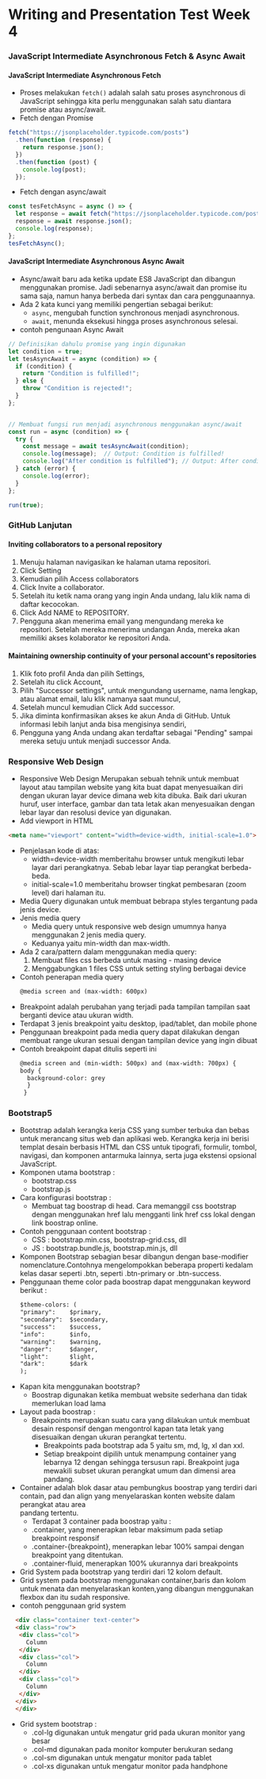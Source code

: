 # **Writing and Presentation Test Week 4**
### **JavaScript Intermediate Asynchronous Fetch & Async Await**
#### JavaScript Intermediate Asynchronous Fetch
- Proses melakukan `fetch()` adalah salah satu proses asynchronous di JavaScript sehingga kita perlu menggunakan salah satu diantara promise atau async/await.
- Fetch dengan Promise
```javascript
fetch("https://jsonplaceholder.typicode.com/posts")
  .then(function (response) {
    return response.json();
  })
  .then(function (post) {
    console.log(post);
  });
```
- Fetch dengan async/await
```javascript
const tesFetchAsync = async () => {
  let response = await fetch("https://jsonplaceholder.typicode.com/posts");
  response = await response.json();
  console.log(response);
};
tesFetchAsync();
```
#### JavaScript Intermediate Asynchronous Async Await
- Async/await baru ada ketika update ES8  JavaScript dan dibangun menggunakan promise. Jadi sebenarnya async/await dan promise itu sama saja, namun hanya berbeda dari syntax dan cara penggunaannya.
- Ada 2 kata kunci yang memiliki pengertian sebagai berikut:
  - `async`, mengubah function synchronous menjadi asynchronous.
  - `await`, menunda eksekusi hingga proses asynchronous selesai.
- contoh pengunaan Async Await
```javascript
// Definisikan dahulu promise yang ingin digunakan
let condition = true;
let tesAsyncAwait = async (condition) => {
  if (condition) {
    return "Condition is fulfilled!";
  } else {
    throw "Condition is rejected!";
  }
};


// Membuat fungsi run menjadi asynchronous menggunakan async/await
const run = async (condition) => {
  try {
    const message = await tesAsyncAwait(condition);
    console.log(message);  // Output: Condition is fulfilled!
    console.log("After condition is fulfilled"); // Output: After condition is fulfilled
  } catch (error) {
    console.log(error);
  }
};

run(true);
```
### **GitHub Lanjutan**
#### Inviting collaborators to a personal repository
1. Menuju halaman navigasikan ke halaman utama repositori.
2. Click Setting
3. Kemudian pilih Access collaborators 
4. Click Invite a collaborator.
5. Setelah itu ketik nama orang yang ingin Anda undang, lalu klik nama di daftar kecocokan.
6. Click Add NAME to REPOSITORY.
7. Pengguna akan menerima email yang mengundang mereka ke repositori. Setelah mereka menerima undangan Anda, mereka akan memiliki akses kolaborator ke repositori Anda.

#### Maintaining ownership continuity of your personal account's repositories
1. Klik foto profil Anda dan pilih Settings,
2. Setelah itu click Account,
3. Pilih "Successor settings", untuk mengundang username, nama lengkap, atau alamat email, lalu klik namanya saat muncul,
4. Setelah muncul kemudian Click Add successor.
5. Jika diminta konfirmasikan akses ke akun Anda di GitHub. Untuk informasi lebih lanjut anda bisa mengisinya sendiri,
6. Pengguna yang Anda undang akan terdaftar sebagai "Pending" sampai mereka setuju untuk menjadi successor Anda.

### **Responsive Web Design**
- Responsive Web Design Merupakan sebuah tehnik untuk membuat layout atau tampilan website yang kita buat dapat menyesuaikan diri dengan ukuran layar device dimana web kita dibuka. Baik dari ukuran huruf, user interface, gambar dan tata letak akan menyesuaikan dengan lebar layar dan resolusi device yan digunakan.
 - Add viewport in HTML
```html
<meta name="viewport" content="width=device-width, initial-scale=1.0">
```
- Penjelasan kode di atas:
  - width=device-width memberitahu browser untuk mengikuti lebar layar dari perangkatnya. Sebab lebar layar tiap perangkat berbeda-beda.
  - initial-scale=1.0 memberitahu browser tingkat pembesaran (zoom level) dari halaman itu.
- Media Query digunakan untuk membuat bebrapa styles tergantung pada jenis device. 
- Jenis media query
  - Media query untuk responsive web design umumnya hanya menggunakan 2 jenis media query.
  - Keduanya yaitu min-width dan max-width.
- Ada 2 cara/pattern dalam menggunakan media query:
  1. Membuat files css berbeda untuk masing - masing device
  2. Menggabungkan 1 files CSS untuk setting styling berbagai device 
- Contoh penerapan media query 
  ```html
  @media screen and (max-width: 600px)
  ```
- Breakpoint adalah perubahan yang terjadi pada tampilan tampilan saat berganti device atau ukuran width.
- Terdapat 3 jenis breakpoint yaitu desktop, ipad/tablet, dan mobile phone
- Penggunaan breakpoint pada media query dapat dilakukan dengan membuat range ukuran sesuai dengan tampilan device yang ingin dibuat
- Contoh breakpoint dapat ditulis seperti ini
  ```html
  @media screen and (min-width: 500px) and (max-width: 700px) {
  body {
    background-color: grey 
    }
   }
  ```
### **Bootstrap5**
- Bootstrap adalah kerangka kerja CSS yang sumber terbuka dan bebas untuk merancang situs web dan aplikasi web. Kerangka kerja ini berisi templat desain berbasis HTML dan CSS untuk tipografi, formulir, tombol, navigasi, dan komponen antarmuka lainnya, serta juga ekstensi opsional JavaScript.
- Komponen utama bootstrap :
  - bootstrap.css
  - bootstrap.js
- Cara konfigurasi bootstrap :
  - Membuat tag boostrap di head. Cara memanggil css bootstrap dengan menggunakan href lalu mengganti link href css lokal dengan link boostrap online.
- Contoh penggunaan content bootstrap :
  - CSS : bootstrap.min.css, bootstrap-grid.css, dll
  - JS : bootstrap.bundle.js, bootstrap.min.js, dll
- Komponen Bootstrap sebagian besar dibangun dengan base-modifier nomenclature.Contohnya mengelompokkan beberapa properti kedalam kelas dasar seperti .btn, seperti .btn-primary or .btn-success.
- Penggunaan theme color pada boostrap dapat menggunakan keyword berikut :
  ```html
  $theme-colors: (
  "primary":    $primary,
  "secondary":  $secondary,
  "success":    $success,
  "info":       $info,
  "warning":    $warning,
  "danger":     $danger,
  "light":      $light,
  "dark":       $dark
  );
  ```
- Kapan kita menggunakan bootstrap?
  - Boostrap digunakan ketika membuat website sederhana dan tidak memerlukan load lama
- Layout pada boostrap :
  - Breakpoints merupakan suatu cara yang dilakukan untuk membuat desain responsif dengan mengontrol kapan tata letak yang disesuaikan dengan ukuran perangkat
    tertentu.
    - Breakpoints pada bootstrap ada 5 yaitu sm, md, lg, xl dan xxl.
    - Setiap breakpoint dipilih untuk menampung container yang lebarnya 12 dengan sehingga tersusun rapi. Breakpoint juga mewakili subset ukuran perangkat umum dan
    dimensi area pandang.
 - Container adalah blok dasar atau pembungkus boostrap yang terdiri dari contain, pad dan align  yang menyelaraskan konten website dalam perangkat atau area      
    pandang tertentu.
   - Terdapat 3 container pada boostrap yaitu :
    - .container, yang menerapkan lebar maksimum pada setiap breakpoint responsif
    - .container-{breakpoint}, menerapkan lebar 100% sampai dengan breakpoint yang ditentukan.
    - .container-fluid, menerapkan 100% ukurannya dari breakpoints
 - Grid System pada bootstrap yang terdiri dari 12 kolom default.
 - Grid system pada bootstrap menggunakan container,baris dan kolom untuk menata dan menyelaraskan konten,yang dibangun menggunakan flexbox dan itu sudah responsive.
  - contoh penggunaan grid system
   ```html 
     <div class="container text-center">
     <div class="row">
      <div class="col">
        Column
      </div>
      <div class="col">
        Column
      </div>
      <div class="col">
        Column
      </div>
     </div>
     </div>
   ```
- Grid system bootstrap :
  - .col-lg digunakan untuk mengatur grid pada ukuran monitor yang besar
  - .col-md digunakan pada monitor komputer berukuran sedang
  - .col-sm digunakan untuk mengatur monitor pada tablet
  - .col-xs digunakan untuk mengatur monitor pada handphone 
